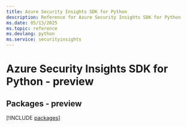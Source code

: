 ```yaml
---
title: Azure Security Insights SDK for Python
description: Reference for Azure Security Insights SDK for Python
ms.date: 05/13/2025
ms.topic: reference
ms.devlang: python
ms.service: securityinsights
---
```

# Azure Security Insights SDK for Python - preview
## Packages - preview
[!INCLUDE [packages](security-insights-index.md)]